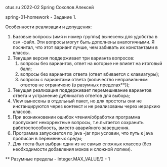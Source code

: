 otus.ru 2022-02 Spring Соколов Алексей

spring-01-homework - Задание 1.

Особенности реализации и допущения:
1) Базовые вопросы (имя и номер группы) вынесены для удобства в csv
-файл. Эти вопросы могут быть дополнены аналогичными. Я посчитал, что этот вариант лучше, чем забивать их константами в классы.
2) Текущая версия поддерживает три варианта вопросов: 
    1) вопросы без вариантов, ответ на которые не влияет на итоговый балл; 
    2) вопросы без вариантов ответа (ответ вбивается с клавиатуры); 
    3) вопросы с вариантами ответа (количество неправильным ответов не ограничено (в разумных пределах**));
3) Текущая реализация поддерживает перемешивание вариантов ответа и устранение дубликатов ответов для выбора;
4) View вынесены в отдельный пакет, но для простоты они не инстанцируются через контекст и не реализованы через иерархию классов.
5) При возникновении ошибок чтения/обработки программа пропускает некорректные вопросы, т.е.пытается сохранить работоспособность, вместо аварийного завершения.
6) Программа запускается по java -jar при условии, что путь к java прописан в переменных среды;
7) Для теста был выбран один из не самых сложных классов (без необходимости добавления моков и сложной логики).          

** Разумные пределы - Integer.MAX_VALUE/2 - 1